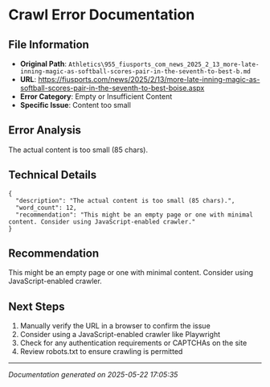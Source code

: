 # Crawl Error Documentation

## File Information
- **Original Path**: `Athletics\955_fiusports_com_news_2025_2_13_more-late-inning-magic-as-softball-scores-pair-in-the-seventh-to-best-b.md`
- **URL**: https://fiusports.com/news/2025/2/13/more-late-inning-magic-as-softball-scores-pair-in-the-seventh-to-best-boise.aspx
- **Error Category**: Empty or Insufficient Content
- **Specific Issue**: Content too small

## Error Analysis
The actual content is too small (85 chars).

## Technical Details
```
{
  "description": "The actual content is too small (85 chars).",
  "word_count": 12,
  "recommendation": "This might be an empty page or one with minimal content. Consider using JavaScript-enabled crawler."
}
```

## Recommendation
This might be an empty page or one with minimal content. Consider using JavaScript-enabled crawler.

## Next Steps
1. Manually verify the URL in a browser to confirm the issue
2. Consider using a JavaScript-enabled crawler like Playwright
3. Check for any authentication requirements or CAPTCHAs on the site
4. Review robots.txt to ensure crawling is permitted

---
*Documentation generated on 2025-05-22 17:05:35*
